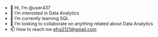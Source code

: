 - 👋 Hi, I’m @user437
- 👀 I’m interested in Data Analytics
- 🌱 I’m currently learning SQL
- 💞️ I’m looking to collaborate on anything related about Data Analytics
- 📫 How to reach me efra2121@gmail.com

<!---
user437/user437 is a ✨ special ✨ repository because its `README.md` (this file) appears on your GitHub profile.
You can click the Preview link to take a look at your changes.
--->
